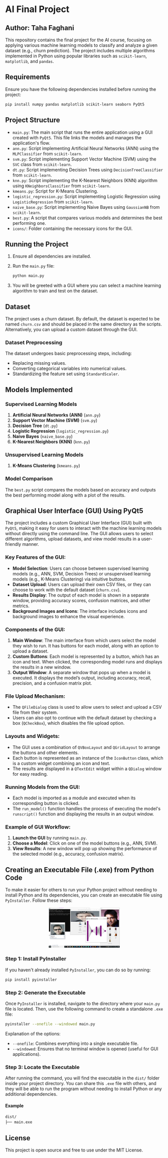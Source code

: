 
# AI Final Project

## Author: Taha Faghani 

This repository contains the final project for the AI course, focusing on applying various machine learning models to classify and analyze a given dataset (e.g., churn prediction). The project includes multiple algorithms implemented in Python using popular libraries such as `scikit-learn`, `matplotlib`, and `pandas`.

## Requirements

Ensure you have the following dependencies installed before running the project:

```bash
pip install numpy pandas matplotlib scikit-learn seaborn PyQt5
```

## Project Structure

- `main.py`: The main script that runs the entire application using a GUI created with `PyQt5`. This file links the models and manages the application's flow.
- `ann.py`: Script implementing Artificial Neural Networks (ANN) using the `MLPClassifier` from `scikit-learn`.
- `svm.py`: Script implementing Support Vector Machine (SVM) using the `SVC` class from `scikit-learn`.
- `dt.py`: Script implementing Decision Trees using `DecisionTreeClassifier` from `scikit-learn`.
- `knn.py`: Script implementing the K-Nearest Neighbors (KNN) algorithm using `KNeighborsClassifier` from `scikit-learn`.
- `kmeans.py`: Script for K-Means Clustering.
- `logistic_regression.py`: Script implementing Logistic Regression using `LogisticRegression` from `scikit-learn`.
- `naive_base.py`: Script implementing Naive Bayes using `GaussianNB` from `scikit-learn`.
- `best.py`: A script that compares various models and determines the best performing one.
- `icons/`: Folder containing the necessary icons for the GUI.

## Running the Project

1. Ensure all dependencies are installed.
2. Run the `main.py` file:

   ```bash
   python main.py
   ```

3. You will be greeted with a GUI where you can select a machine learning algorithm to train and test on the dataset.

## Dataset

The project uses a churn dataset. By default, the dataset is expected to be named `churn.csv` and should be placed in the same directory as the scripts. Alternatively, you can upload a custom dataset through the GUI.

### Dataset Preprocessing

The dataset undergoes basic preprocessing steps, including:
- Replacing missing values.
- Converting categorical variables into numerical values.
- Standardizing the feature set using `StandardScaler`.

## Models Implemented

### Supervised Learning Models

1. **Artificial Neural Networks (ANN)** (`ann.py`)
2. **Support Vector Machine (SVM)** (`svm.py`)
3. **Decision Tree** (`dt.py`)
4. **Logistic Regression** (`logistic_regression.py`)
5. **Naive Bayes** (`naive_base.py`)
6. **K-Nearest Neighbors (KNN)** (`knn.py`)

### Unsupervised Learning Models

1. **K-Means Clustering** (`kmeans.py`)

### Model Comparison

The `best.py` script compares the models based on accuracy and outputs the best performing model along with a plot of the results.

## Graphical User Interface (GUI) Using PyQt5

The project includes a custom Graphical User Interface (GUI) built with `PyQt5`, making it easy for users to interact with the machine learning models without directly using the command line. The GUI allows users to select different algorithms, upload datasets, and view model results in a user-friendly manner.

### Key Features of the GUI:

- **Model Selection**: Users can choose between supervised learning models (e.g., ANN, SVM, Decision Trees) or unsupervised learning models (e.g., K-Means Clustering) via intuitive buttons.
- **Dataset Upload**: Users can upload their own CSV files, or they can choose to work with the default dataset (`churn.csv`).
- **Results Display**: The output of each model is shown in a separate window, providing accuracy scores, confusion matrices, and other metrics.
- **Background Images and Icons**: The interface includes icons and background images to enhance the visual experience.
  
### Components of the GUI:

1. **Main Window**: The main interface from which users select the model they wish to run. It has buttons for each model, along with an option to upload a dataset.
2. **Custom Buttons**: Each model is represented by a button, which has an icon and text. When clicked, the corresponding model runs and displays the results in a new window.
3. **Output Window**: A separate window that pops up when a model is executed. It displays the model’s output, including accuracy, recall, precision, and a confusion matrix plot.

### File Upload Mechanism:

- The `QFileDialog` class is used to allow users to select and upload a CSV file from their system.
- Users can also opt to continue with the default dataset by checking a box (`QCheckBox`), which disables the file upload option.

### Layouts and Widgets:

- The GUI uses a combination of `QVBoxLayout` and `QGridLayout` to arrange the buttons and other elements. 
- Each button is represented as an instance of the `IconButton` class, which is a custom widget combining an icon and text.
- The results are displayed in a `QTextEdit` widget within a `QDialog` window for easy reading.

### Running Models from the GUI:

- Each model is imported as a module and executed when its corresponding button is clicked.
- The `run_model()` function handles the process of executing the model's `runscript()` function and displaying the results in an output window.

### Example of GUI Workflow:

1. **Launch the GUI** by running `main.py`.
2. **Choose a Model**: Click on one of the model buttons (e.g., ANN, SVM).
3. **View Results**: A new window will pop up showing the performance of the selected model (e.g., accuracy, confusion matrix).

## Creating an Executable File (.exe) from Python Code

To make it easier for others to run your Python project without needing to install Python and its dependencies, you can create an executable file using `PyInstaller`. Follow these steps:


<p align="center">
  <img src="https://github.com/tahafaghani/ML-App/blob/main/Exe-GUI.png" width="45%" alt="GUI-Exe"/>
</p>


### Step 1: Install PyInstaller

If you haven't already installed `PyInstaller`, you can do so by running:

```bash
pip install pyinstaller
```

### Step 2: Generate the Executable

Once `PyInstaller` is installed, navigate to the directory where your `main.py` file is located. Then, use the following command to create a standalone `.exe` file:

```bash
pyinstaller --onefile --windowed main.py
```

Explanation of the options:
- `--onefile`: Combines everything into a single executable file.
- `--windowed`: Ensures that no terminal window is opened (useful for GUI applications).

### Step 3: Locate the Executable

After running the command, you will find the executable in the `dist/` folder inside your project directory. You can share this `.exe` file with others, and they will be able to run the program without needing to install Python or any additional dependencies.

#### Example

```bash
dist/
├── main.exe
```

## License

This project is open source and free to use under the MIT License.
